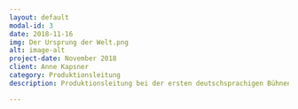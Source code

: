 ```yaml
---
layout: default
modal-id: 3
date: 2018-11-16
img: Der Ursprung der Welt.png
alt: image-alt
project-date: November 2018
client: Anne Kapsner
category: Produktionsleitung
description: Produktionsleitung bei der ersten deutschsprachigen Bühnenadaption "Der Ursprung der Welt" von Liv Strömquist unter der Regie von Anne Kapsner.

---
```

